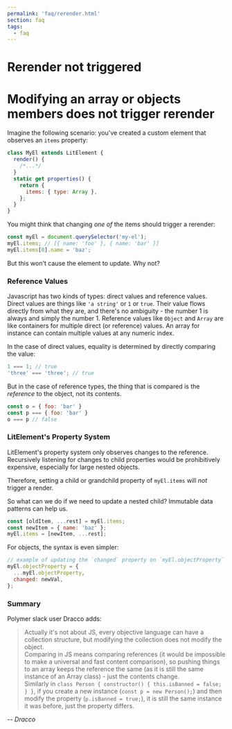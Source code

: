 ```yaml
---
permalink: 'faq/rerender.html'
section: faq
tags:
  - faq
---
```


# Rerender not triggered

# Modifying an array or objects members does not trigger rerender

Imagine the following scenario: you've created a custom element that observes an `items` property:

```js
class MyEl extends LitElement {
  render() {
    /*...*/
  }
  static get properties() {
    return {
      items: { type: Array },
    };
  }
}
```

You might think that changing _one of_ the items should trigger a rerender:

```js
const myEl = document.querySelector('my-el');
myEl.items; // [{ name: 'foo' }, { name: 'bar' }]
myEl.items[0].name = 'baz';
```

But this won't cause the element to update. Why not?

### Reference Values

Javascript has two kinds of types: direct values and reference values. Direct values are things like `'a string'` or `1` or `true`. Their value flows directly from what they are, and there's no ambiguity - the number 1 is always and simply the number 1.
Reference values like `Object` and `Array` are like containers for multiple direct (or reference) values. An array for instance can contain multiple values at any numeric index.

In the case of direct values, equality is determined by directly comparing the value:

```js
1 === 1; // true
'three' === 'three'; // true
```

But in the case of reference types, the thing that is compared is the _reference_ to the object, not its contents.

```js
const o = { foo: 'bar' }
const p === { foo: 'bar' }
o === p // false
```

### LitElement's Property System

LitElement's property system only observes changes to the reference. Recursively listening for changes to child properties would be prohibitively expensive, especially for large nested objects.

Therefore, setting a child or grandchild property of `myEl.items` will _not_ trigger a render.

So what can we do if we need to update a nested child? Immutable data patterns can help us.

```js
const [oldItem, ...rest] = myEl.items;
const newItem = { name: 'baz' };
myEl.items = [newItem, ...rest];
```

For objects, the syntax is even simpler:

```js
// example of updating the `changed` property on `myEl.objectProperty`
myEl.objectProperty = {
  ...myEl.objectProperty,
  changed: newVal,
};
```

### Summary

Polymer slack user Dracco adds:

> Actually it's not about JS, every objective language can have a collection structure, but modifying the collection does not modify the object.  
> Comparing in JS means comparing references (it would be impossible to make a universal and fast content comparison), so pushing things to an array keeps the reference the same (as it is still the same instance of an Array class) - just the contents change.  
> Similarly in `class Person { constructor() { this.isBanned = false; } }`, if you create a new instance (`const p = new Person();`) and then modify the property (`p.isBanned = true;`), it is still the same instance it was before, just the property differs.

-- <cite>Dracco</cite>
